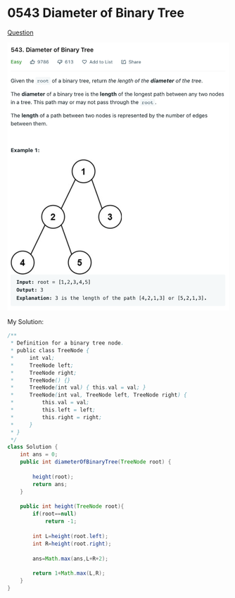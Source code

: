 # 0543 Diameter of Binary Tree

[Question](https://leetcode.com/problems/diameter-of-binary-tree/)

![](.gitbook/assets/image-20221014140708224.png)

My Solution:

```java
/**
 * Definition for a binary tree node.
 * public class TreeNode {
 *     int val;
 *     TreeNode left;
 *     TreeNode right;
 *     TreeNode() {}
 *     TreeNode(int val) { this.val = val; }
 *     TreeNode(int val, TreeNode left, TreeNode right) {
 *         this.val = val;
 *         this.left = left;
 *         this.right = right;
 *     }
 * }
 */
class Solution {
    int ans = 0;
    public int diameterOfBinaryTree(TreeNode root) {
        
        height(root);
        return ans;
    }
    
    public int height(TreeNode root){
        if(root==null)
            return -1;
        
        int L=height(root.left);
        int R=height(root.right);
        
        ans=Math.max(ans,L+R+2);

        return 1+Math.max(L,R);
    }
}
```
